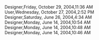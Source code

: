 ﻿Designer,Friday, October 29, 2004,11:36 AM  User,Wednesday, October 27, 2004,2:52 PM  Designer,Saturday, June 26, 2004,4:34 AM  Designer,Monday, June 14, 2004,10:54 AM  Designer,Monday, June 14, 2004,10:48 AM  Designer,Monday, June 14, 2004,10:46 AM